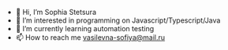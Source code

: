 - 👋 Hi, I’m Sophia Stetsura
- 👀 I’m interested in programming on Javascript/Typescript/Java
- 🌱 I’m currently learning automation testing
- 📫 How to reach me vasilevna-sofiya@mail.ru

<!---
sophie-lamperg/sophie-lamperg is a ✨ special ✨ repository because its `README.md` (this file) appears on your GitHub profile.
You can click the Preview link to take a look at your changes.
--->
